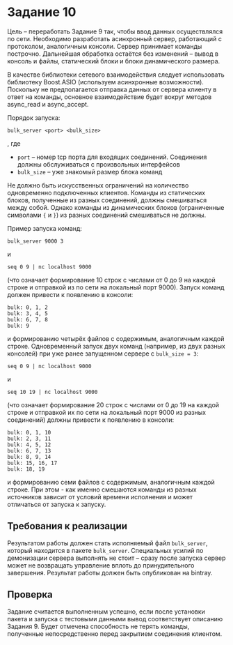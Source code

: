 # Задание 10

Цель – переработать Задание 9 так, чтобы ввод данных осуществлялся по сети. Необходимо разработать асинхронный сервер, работающий с протоколом, аналогичным консоли. Сервер принимает команды построчно. Дальнейшая обработка остаётся без изменений – вывод в консоль и файлы, статический блоки и блоки динамического размера.

В качестве библиотеки сетевого взаимодействия следует использовать библиотеку Boost.ASIO (используем асинхронные возможности). Поскольку не предполагается отправка данных от сервера клиенту в ответ на команды, основное взаимодействие будет вокруг методов async_read и async_accept.

Порядок запуска:

```
bulk_server <port> <bulk_size>
```

, где
- `port` – номер tcp порта для входящих соединений. Соединения должны обслуживаться с произвольных интерфейсов
- `bulk_size` – уже знакомый размер блока команд

Не должно быть искусственных ограничений на количество одновременно подключенных клиентов. Команды из статических блоков, полученные из разных соединений, должны смешиваться между собой. Однако команды из динамических блоков (ограниченные символами `{` и `}`) из разных соединений смешиваться не должны.

Пример запуска команд:

```
bulk_server 9000 3
```

и

```
seq 0 9 | nc localhost 9000
```

(что означает формирование 10 строк с числами от 0 до 9 на каждой строке и отправкой из по сети на локальный порт 9000). Запуск команд должен привести к появлению в консоли:

```
bulk: 0, 1, 2
bulk: 3, 4, 5
bulk: 6, 7, 8
bulk: 9
```

и формированию четырёх файлов с содержимым, аналогичным каждой строке. Одновременный запуск двух команд (например, из двух разных консолей) при уже ранее запущенном сервере с `bulk_size = 3`:

```
seq 0 9 | nc localhost 9000
```

и

```
seq 10 19 | nc localhost 9000
```

(что означает формирование 20 строк с числами от 0 до 19 на каждой строке и отправкой их по сети на локальный порт 9000 из разных соединений) должны привести к появлению в консоли:

```
bulk: 0, 1, 10
bulk: 2, 3, 11
bulk: 4, 5, 12
bulk: 6, 7, 13
bulk: 8, 9, 14
bulk: 15, 16, 17
bulk: 18, 19
```

и формированию семи файлов с содержимым, аналогичным каждой строке. При этом - как именно смешаются команды из разных источников зависит от условий времени исполнения и может отличаться от запуска к запуску.

## Требования к реализации

Результатом работы должен стать исполняемый файл `bulk_server`, который находится в пакете `bulk_server`. Специальных усилий по демонизации сервера выполнять не стоит – сразу после запуска сервер может не возвращать управление вплоть до принудительного завершения.
Результат работы должен быть опубликован на bintray.

## Проверка

Задание считается выполненным успешно, если после установки пакета и запуска с тестовыми данными вывод соответствует описанию Задания 9. Будет отмечена способность не терять команды, полученные непосредственно перед закрытием соединения клиентом.